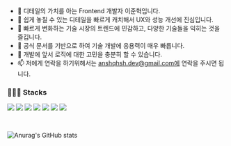 <!--
**anshqhsh/anshqhsh** is a ✨ _special_ ✨ repository because its `README.md` (this file) appears on your GitHub profile.

Here are some ideas to get you started:

- 🔭 I’m currently working on ...
- 🌱 I’m currently learning ...
- 👯 I’m looking to collaborate on ...
- 🤔 I’m looking for help with ...
- 💬 Ask me about ...
- 📫 How to reach me: ...
- 😄 Pronouns: ...
- ⚡ Fun fact: ...
-->
- 👋 디테일의 가치를 아는 Frontend 개발자 이준혁입니다.
- 👀 쉽게 놓칠 수 있는 디테일을 빠르게 캐치해서 UX와 성능 개선에 진심입니다. 
- 🌱 빠르게 변화하는 기술 시장의 트렌드에 민감하고, 다양한 기술들을 익히는 것을 즐깁니다.
- 📖 공식 문서를 기반으로 하여 기술 개발에 응용력이 매우 빠릅니다.
- 🤔 개발에 앞서 로직에 대한 고민을 충분히 할 수 있습니다.
- 📫 저에게 연락을 하기위해서는 anshqhsh.dev@gmail.com에 연락을 주시면 됩니다. 

<h3>👩🏻‍💻 Stacks</h3>

<img src="https://img.shields.io/badge/HTML5-E34F26?style-for-the-badge&logo=HTML5&logoColor=white"/> <img src="https://img.shields.io/badge/JavaScript-F7DF1E?style-for-the-badge&logo=JavaScript&logoColor=white"/> <img src="https://img.shields.io/badge/React-61DAFB?style-for-the-badge&logo=React&logoColor=white"/> <img src="https://img.shields.io/badge/CSS3-1572B6?style-for-the-badge&logo=CSS3&logoColor=white"/>  <img src="https://img.shields.io/badge/Scss-CC6699?style-for-the-badge&logo=Sass&logoColor=white"/> <img src="https://img.shields.io/badge/Redux-764ABC?style-for-the-badge&logo=Redux&logoColor=white"/> <img src="https://img.shields.io/badge/Node.js-339933?style-for-the-badge&logo=Node.js&logoColor=white"/>

</br>

![Anurag's GitHub stats](https://github-readme-stats.vercel.app/api?username=anshqhsh&show_icons=true&theme=tokyonight)

